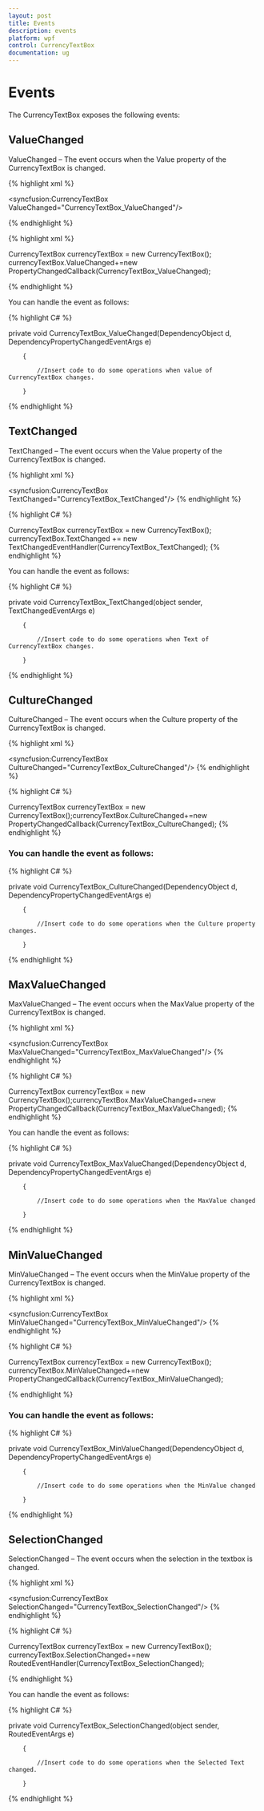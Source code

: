 ```yaml
---
layout: post
title: Events
description: events
platform: wpf
control: CurrencyTextBox 
documentation: ug
---
```


# Events

The CurrencyTextBox exposes the following events:

## ValueChanged

ValueChanged – The event occurs when the Value property of the CurrencyTextBox is changed.



{% highlight xml %}


<syncfusion:CurrencyTextBox ValueChanged="CurrencyTextBox_ValueChanged"/>

{% endhighlight %}

{% highlight xml %}

CurrencyTextBox currencyTextBox = new CurrencyTextBox();
currencyTextBox.ValueChanged+=new PropertyChangedCallback(CurrencyTextBox_ValueChanged);

{% endhighlight %}


You can handle the event as follows:


{% highlight C# %}



private void CurrencyTextBox_ValueChanged(DependencyObject d, DependencyPropertyChangedEventArgs e)

        {

            //Insert code to do some operations when value of CurrencyTextBox changes.

        }
{% endhighlight %}

## TextChanged

TextChanged – The event occurs when the Value property of the CurrencyTextBox is changed.



{% highlight xml %}


<syncfusion:CurrencyTextBox TextChanged="CurrencyTextBox_TextChanged"/>
{% endhighlight %}

{% highlight C# %}


CurrencyTextBox currencyTextBox = new CurrencyTextBox();
currencyTextBox.TextChanged += new TextChangedEventHandler(CurrencyTextBox_TextChanged);
{% endhighlight %}

You can handle the event as follows:


{% highlight C# %}





private void CurrencyTextBox_TextChanged(object sender, TextChangedEventArgs e)

        {

            //Insert code to do some operations when Text of CurrencyTextBox changes.

        }

{% endhighlight %}

## CultureChanged

CultureChanged – The event occurs when the Culture property of the CurrencyTextBox is changed.




{% highlight xml %}


<syncfusion:CurrencyTextBox CultureChanged="CurrencyTextBox_CultureChanged"/>
{% endhighlight %}

{% highlight C# %}


CurrencyTextBox currencyTextBox = new CurrencyTextBox();currencyTextBox.CultureChanged+=new    PropertyChangedCallback(CurrencyTextBox_CultureChanged);
{% endhighlight %}


### You can handle the event as follows:


{% highlight C# %}





private void CurrencyTextBox_CultureChanged(DependencyObject d, DependencyPropertyChangedEventArgs e)

        {

            //Insert code to do some operations when the Culture property changes.

        }
{% endhighlight %}

## MaxValueChanged

MaxValueChanged – The event occurs when the MaxValue property of the CurrencyTextBox is changed.



{% highlight xml %}


<syncfusion:CurrencyTextBox MaxValueChanged="CurrencyTextBox_MaxValueChanged"/>
{% endhighlight %}

{% highlight C# %}


CurrencyTextBox currencyTextBox = new CurrencyTextBox();currencyTextBox.MaxValueChanged+=new  PropertyChangedCallback(CurrencyTextBox_MaxValueChanged);
{% endhighlight %}


You can handle the event as follows:


{% highlight C# %}





private void CurrencyTextBox_MaxValueChanged(DependencyObject d, DependencyPropertyChangedEventArgs e)

        {

            //Insert code to do some operations when the MaxValue changed

        }
{% endhighlight %}

## MinValueChanged

MinValueChanged – The event occurs when the MinValue property of the CurrencyTextBox is changed.




{% highlight xml %}


<syncfusion:CurrencyTextBox MinValueChanged="CurrencyTextBox_MinValueChanged"/>
{% endhighlight %}

{% highlight C# %}


CurrencyTextBox currencyTextBox = new CurrencyTextBox();
currencyTextBox.MinValueChanged+=new  PropertyChangedCallback(CurrencyTextBox_MinValueChanged);

{% endhighlight %}

### You can handle the event as follows:


{% highlight C# %}





private void CurrencyTextBox_MinValueChanged(DependencyObject d, DependencyPropertyChangedEventArgs e)

        {

            //Insert code to do some operations when the MinValue changed

        }
{% endhighlight %}
	

## SelectionChanged

SelectionChanged – The event occurs when the selection in the textbox is changed.



{% highlight xml %}


<syncfusion:CurrencyTextBox SelectionChanged="CurrencyTextBox_SelectionChanged"/>
{% endhighlight %}

{% highlight C# %}



CurrencyTextBox currencyTextBox = new CurrencyTextBox();
currencyTextBox.SelectionChanged+=new RoutedEventHandler(CurrencyTextBox_SelectionChanged);

{% endhighlight %}

You can handle the event as follows:


{% highlight C# %}






private void CurrencyTextBox_SelectionChanged(object sender, RoutedEventArgs e)

        {

            //Insert code to do some operations when the Selected Text changed.

        }
{% endhighlight %}


